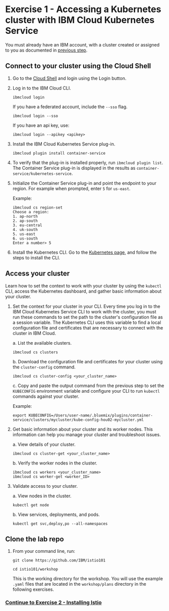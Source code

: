 # Exercise 1 - Accessing a Kubernetes cluster with IBM Cloud Kubernetes Service

You must already have an IBM account, with a cluster created or assigned to you as documented in [previous step](../GETSTARTED.md).

## Connect to your cluster using the Cloud Shell

1. Go to the [Cloud Shell](http://cloudshell-console.ng.bluemix.net) and login using the Login button.

2.  Log in to the IBM Cloud CLI.

    ```shell
    ibmcloud login
    ```

    If you have a federated account, include the `--sso` flag.

    ```shell
    ibmcloud login --sso
    ```

    If you have an api key, use:

    ```shell
    ibmcloud login --apikey <apikey>
    ```

3.  Install the IBM Cloud Kubernetes Service plug-in.

    ```shell
    ibmcloud plugin install container-service
    ```

4. To verify that the plug-in is installed properly, run `ibmcloud plugin list`. The Container Service plug-in is displayed in the results as `container-service/kubernetes-service`.

5.  Initialize the Container Service plug-in and point the endpoint to your region. For example when prompted, enter `5` for `us-east`.

    Example:

    ```shell
    ibmcloud cs region-set
    Choose a region:
    1. ap-north
    2. ap-south
    3. eu-central
    4. uk-south
    5. us-east
    6. us-south
    Enter a number> 5
    ```

6. Install the Kubernetes CLI. Go to the [Kubernetes page](https://kubernetes.io/docs/tasks/tools/install-kubectl/#install-kubectl-binary-via-curl), and follow the steps to install the CLI.

## Access your cluster
Learn how to set the context to work with your cluster by using the `kubectl` CLI, access the Kubernetes dashboard, and gather basic information about your cluster.

1.  Set the context for your cluster in your CLI. Every time you log in to the IBM Cloud Kubernetes Service CLI to work with the cluster, you must run these commands to set the path to the cluster's configuration file as a session variable. The Kubernetes CLI uses this variable to find a local configuration file and certificates that are necessary to connect with the cluster in IBM Cloud.

    a. List the available clusters.

    ```shell
    ibmcloud cs clusters
    ```

    b. Download the configuration file and certificates for your cluster using the `cluster-config` command.

    ```shell
    ibmcloud cs cluster-config <your_cluster_name>
    ```

    c. Copy and paste the output command from the previous step to set the `KUBECONFIG` environment variable and configure your CLI to run `kubectl` commands against your cluster.

    Example:
    ```shell
    export KUBECONFIG=/Users/user-name/.bluemix/plugins/container-service/clusters/mycluster/kube-config-hou02-mycluster.yml
    ```

2.  Get basic information about your cluster and its worker nodes. This information can help you manage your cluster and troubleshoot issues.

    a.  View details of your cluster.

    ```shell
    ibmcloud cs cluster-get <your_cluster_name>
    ```

    b.  Verify the worker nodes in the cluster.

    ```shell
    ibmcloud cs workers <your_cluster_name>
    ibmcloud cs worker-get <worker_ID>
    ```

3.  Validate access to your cluster.

    a.  View nodes in the cluster.

    ```shell
    kubectl get node
    ```

    b.  View services, deployments, and pods.

    ```shell
    kubectl get svc,deploy,po --all-namespaces
    ```

## Clone the lab repo

1. From your command line, run:

    ```shell
    git clone https://github.com/IBM/istio101

    cd istio101/workshop
    ```

    This is the working directory for the workshop. You will use the example `.yaml` files that are located in the `workshop/plans` directory in the following exercises.

### [Continue to Exercise 2 - Installing Istio](../exercise-2/README.md)
